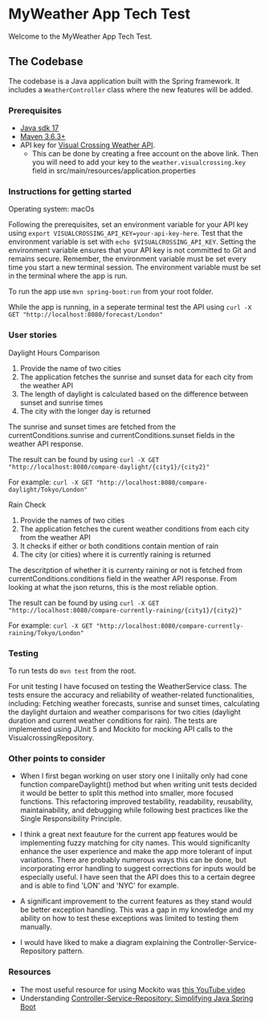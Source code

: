 # MyWeather App Tech Test

Welcome to the MyWeather App Tech Test.

## The Codebase

The codebase is a Java application built with the Spring framework. It includes a `WeatherController` class where the new features will be added.

### Prerequisites

- [Java sdk 17](https://openjdk.java.net/projects/jdk/17/)
- [Maven 3.6.3+](https://maven.apache.org/install.html)
- API key for [Visual Crossing Weather API](https://www.visualcrossing.com/weather-data-editions). 
  - This can be done by creating a free account on the above link. Then you will need to add your key to the `weather.visualcrossing.key` field in src/main/resources/application.properties

### Instructions for getting started

Operating system: macOs

Following the prerequisites, set an environment variable for your API key using `export VISUALCROSSING_API_KEY=your-api-key-here`. Test that the environment variable is set with `echo $VISUALCROSSING_API_KEY`. Setting the environment variable ensures that your API key is not committed to Git and remains secure. Remember, the environment variable must be set every time you start a new terminal session. The environment variable must be set in the terminal where the app is run. 

To run the app use `mvn spring-boot:run` from your root folder.

While the app is running, in a seperate terminal test the API using `curl -X GET "http://localhost:8080/forecast/London"`

### User stories

Daylight Hours Comparison

1. Provide the name of two cities 
2. The application fetches the sunrise and sunset data for each city from the weather API
4. The length of daylight is calculated based on the difference between sunset and sunrise times
5. The city with the longer day is returned

The sunrise and sunset times are fetched from the currentConditions.sunrise and currentConditions.sunset fields in the weather API response.

The result can be found by using `curl -X GET "http://localhost:8080/compare-daylight/{city1}/{city2}"`

For example: `curl -X GET "http://localhost:8080/compare-daylight/Tokyo/London"` 

Rain Check

1. Provide the names of two cities
2. The application fetches the curent weather conditions from each city from the weather API
3. It checks if either or both conditions contain mention of rain 
4. The city (or cities) where it is currently raining is returned

The descritption of whether it is currenty raining or not is fetched from currentConditions.conditions field in the weather API response. From looking at what the json returns, this is the most reliable option. 

The result can be found by using `curl -X GET "http://localhost:8080/compare-currently-raining/{city1}/{city2}"`

For example: `curl -X GET "http://localhost:8080/compare-currently-raining/Tokyo/London"` 

### Testing

To run tests do `mvn test` from the root.

For unit testing I have focused on testing the WeatherService class. The tests ensure the accuracy and reliability of weather-related functionalities, including: Fetching weather forecasts, sunrise and sunset times, calculating the daylight durtaion and weather comparisons for two cities (daylight duration and current weather conditions for rain). The tests are implemented using JUnit 5 and Mockito for mocking API calls to the VisualcrossingRepository.

### Other points to consider 

* When I first began working on user story one I iniitally only had cone function compareDaylight() method but when writing unit tests decided it would be better to split this method into smaller, more focused functions. This refactoring improved testability, readability, reusability, maintainability, and debugging while following best practices like the Single Responsibility Principle.

* I think a great next feauture for the current app features would be implementing fuzzy matching for city names. This would significanlty enhance the user experience and make the app more tolerant of input variations. There are probably numerous ways this can be done, but incorporating error handling to suggest corrections for inputs would be especially useful. I have seen that the API does this to a certain degree and is able to find 'LON' and 'NYC' for example. 

* A significant improvement to the current features as they stand would be better exception handling. This was a gap in my knowledge and my ability on how to test these exceptions was limited to testing them manually.

* I would have liked to make a diagram explaining the Controller-Service-Repository pattern. 

### Resources

* The most useful resource for using Mockito was [this YouTube video](https://www.youtube.com/watch?v=XVFqOFKGeGM)
* Understanding [Controller-Service-Repository: Simplifying Java Spring Boot](https://www.youtube.com/watch?v=D44si7o4ndg)





